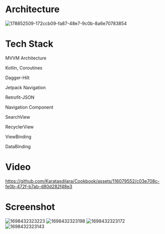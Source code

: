 # Architecture

![178852509-172ccb09-fa87-48e7-9c0b-8a6e70783854](https://github.com/Karatasdilara/Cookbook/assets/116079552/c626aa0e-0ab7-4df2-9f77-fbfbded206ff)

# Tech Stack

 MVVM Architecture
 
 Kotlin, Coroutines
 
 Dagger-Hilt
 
 Jetpack Navigation
 
 Retrofit-JSON
 
 Navigation Component
 
 SearchView
 
 RecyclerView
 
 ViewBinding
 
 DataBinding

# Video


https://github.com/Karatasdilara/Cookbook/assets/116079552/c03e708c-fe0b-472f-b7ab-d80d282f48e3

# Screenshot
![1698432323223](https://github.com/Karatasdilara/Cookbook/assets/116079552/f4831efc-ac9f-4472-bc15-28c2a5d3c2ed) ![1698432323198](https://github.com/Karatasdilara/Cookbook/assets/116079552/e5da8357-f259-4af1-aacb-7b0af8c42089)
![1698432323172](https://github.com/Karatasdilara/Cookbook/assets/116079552/c02619c9-93b8-41b9-809a-dafcdbf30dc8) ![1698432323143](https://github.com/Karatasdilara/Cookbook/assets/116079552/4e08b2d9-ddfa-485e-893e-e526daa22a42)



